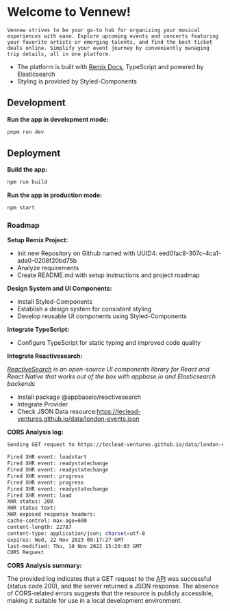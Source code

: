 # Welcome to Vennew!

```
Vennew strives to be your go-to hub for organizing your musical experiences with ease. Explore upcoming events and concerts featuring your favorite artists or emerging talents, and find the best ticket deals online. Simplify your event journey by conveniently managing trip details, all in one platform.
```

- The platform is built with [Remix Docs](https://remix.run/docs), TypeScript and powered by Elasticsearch
- Styling is provided by Styled-Components
  
## Development

**Run the app in development mode:**

```sh
pnpm run dev
```

## Deployment

**Build the app:**

```sh
npm run build
```

**Run the app in production mode:**

```sh
npm start
```


### Roadmap

**Setup Remix Project:**

- Init new Repository on Github named with UUID4: eed0fac8-307c-4ca1-ada0-0208f20bd75b
- Analyze requirements
- Create README.md with setup instructions and project roadmap

**Design System and UI Components:**

- Install Styled-Components
- Establish a design system for consistent styling
- Develop reusable UI components using Styled-Components

**Integrate TypeScript:**

- Configure TypeScript for static typing and improved code quality

**Integrate Reactivesearch:**

*[ReactiveSearch](https://opensource.appbase.io/reactivesearch/) is an open-source UI components library for React and React Native that works out of the box with appbase.io and Elasticsearch backends*

- Install package @appbaseio/reactivesearch
- Integrate Provider
- Check JSON Data resource:https://teclead-ventures.github.io/data/london-events.json

**CORS Analysis log:**
```sh
Sending GET request to https://teclead-ventures.github.io/data/london-events.json

Fired XHR event: loadstart
Fired XHR event: readystatechange
Fired XHR event: readystatechange
Fired XHR event: progress
Fired XHR event: progress
Fired XHR event: readystatechange
Fired XHR event: load
XHR status: 200
XHR status text:
XHR exposed response headers:
cache-control: max-age=600
content-length: 22787
content-type: application/json; charset=utf-8
expires: Wed, 22 Nov 2023 09:17:27 GMT
last-modified: Thu, 10 Nov 2022 15:20:03 GMT
CORS Request
```

**CORS Analysis summary:**

The provided log indicates that a GET request to the [API](https://teclead-ventures.github.io/data/london-events.json) was successful (status code 200), and the server returned a JSON response. The absence of CORS-related errors suggests that the resource is publicly accessible, making it suitable for use in a local development environment.
